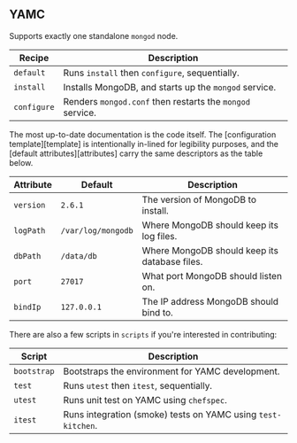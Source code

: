 YAMC
----

Supports exactly one standalone `mongod` node.

| Recipe | Description |
| ------ | ----------- |
| `default` | Runs `install` then `configure`, sequentially. |
| `install` | Installs MongoDB, and starts up the `mongod` service. |
| `configure` | Renders `mongod.conf` then restarts the `mongod` service. |

The most up-to-date documentation is the code itself. The [configuration template][template] is intentionally in-lined for legibility purposes, and the [default attributes][attributes] carry the same descriptors as the table below.

| Attribute | Default | Description | 
| --------- | ------- | ----------- |
| `version` | `2.6.1` | The version of MongoDB to install. |
| `logPath` | `/var/log/mongodb` | Where MongoDB should keep its log files. |
| `dbPath`  | `/data/db` | Where MongoDB should keep its database files. |
| `port`    | `27017` | What port MongoDB should listen on. |
| `bindIp`  | `127.0.0.1` | The IP address MongoDB should bind to. |

There are also a few scripts in `scripts` if you're interested in contributing:

| Script | Description |
| ------ | ----------- |
| `bootstrap` | Bootstraps the environment for YAMC development. |
| `test` | Runs `utest` then `itest`, sequentially. |
| `utest` | Runs unit test on YAMC using `chefspec`. |
| `itest` | Runs integration (smoke) tests on YAMC using `test-kitchen`. |

